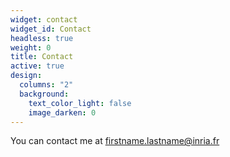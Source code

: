 ```yaml
---
widget: contact
widget_id: Contact
headless: true
weight: 0
title: Contact
active: true
design:
  columns: "2"
  background:
    text_color_light: false
    image_darken: 0
---
```

You can contact me at firstname.lastname@inria.fr